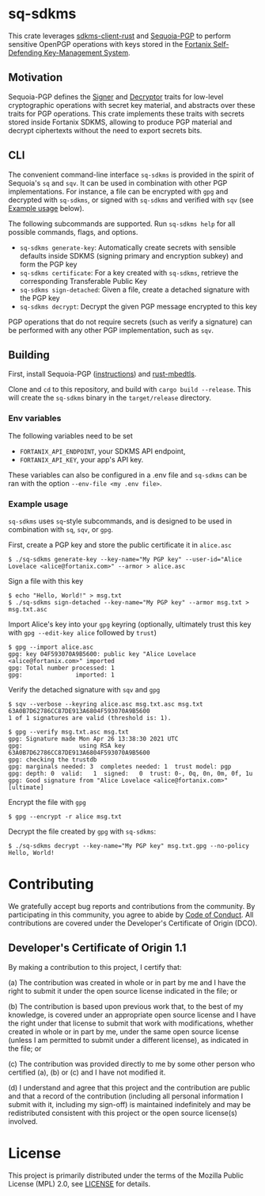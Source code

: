 # sq-sdkms

This crate leverages [sdkms-client-rust][sdkms-client-rust] and
[Sequoia-PGP][Sequoia] to perform sensitive OpenPGP operations with keys stored
in the [Fortanix Self-Defending Key-Management System][SDKMS].

## Motivation

Sequoia-PGP defines the [Signer][sequoia::Signer] and
[Decryptor][sequoia::Decryptor] traits for low-level cryptographic operations
with secret key material, and abstracts over these traits for PGP operations.
This crate implements these traits with secrets stored inside Fortanix SDKMS,
allowing to produce PGP material and decrypt ciphertexts without the need to
export secrets bits.

## CLI

The convenient command-line interface `sq-sdkms` is provided in the
spirit of Sequoia's `sq` and `sqv`. It can be used in combination with
other PGP implementations. For instance, a file can be
encrypted with `gpg` and decrypted with `sq-sdkms`, or signed with `sq-sdkms`
and verified with `sqv` (see [Example usage](#example-usage) below).

The following subcommands are supported. Run `sq-sdkms help` for all possible
commands, flags, and options.

- `sq-sdkms generate-key`: Automatically create secrets with sensible defaults
  inside SDKMS (signing primary and encryption subkey) and form the PGP key
- `sq-sdkms certificate`: For a key created with `sq-sdkms`, retrieve the
  corresponding Transferable Public Key
- `sq-sdkms sign-detached`: Given a file, create a detached signature with the
  PGP key
- `sq-sdkms decrypt`: Decrypt the given PGP message encrypted to this key

PGP operations that do not require secrets (such as verify a signature) can be
performed with any other PGP implementation, such as `sqv`.

## Building

First, install Sequoia-PGP ([instructions][instructions-sequoia]) and
[rust-mbedtls][rust-mbedtls].

Clone and `cd` to this repository, and build with `cargo build
--release`. This will create the `sq-sdkms` binary in the `target/release`
directory.

### Env variables

The following variables need to be set

- `FORTANIX_API_ENDPOINT`, your SDKMS API endpoint,
- `FORTANIX_API_KEY`, your app's API key.

These variables can also be configured in a .env file and `sq-sdkms` can be ran with the option `--env-file <my .env file>`.

### Example usage

`sq-sdkms` uses `sq`-style subcommands, and is designed to be used in
combination with `sq`, `sqv`, or `gpg`.

First, create a PGP key and store the public certificate it in `alice.asc`
```
$ ./sq-sdkms generate-key --key-name="My PGP key" --user-id="Alice Lovelace <alice@fortanix.com>" --armor > alice.asc
```
Sign a file with this key
```
$ echo "Hello, World!" > msg.txt
$ ./sq-sdkms sign-detached --key-name="My PGP key" --armor msg.txt > msg.txt.asc
```
Import Alice's key into your `gpg` keyring (optionally, ultimately trust this
key with `gpg --edit-key alice` followed by `trust`)
```
$ gpg --import alice.asc
gpg: key 04F593070A9B5600: public key "Alice Lovelace <alice@fortanix.com>" imported
gpg: Total number processed: 1
gpg:               imported: 1
```

Verify the detached signature with `sqv` and `gpg`
```
$ sqv --verbose --keyring alice.asc msg.txt.asc msg.txt
63A0B7D62786CC87DE913A6804F593070A9B5600
1 of 1 signatures are valid (threshold is: 1).

$ gpg --verify msg.txt.asc msg.txt
gpg: Signature made Mon Apr 26 13:38:30 2021 UTC
gpg:                using RSA key 63A0B7D62786CC87DE913A6804F593070A9B5600
gpg: checking the trustdb
gpg: marginals needed: 3  completes needed: 1  trust model: pgp
gpg: depth: 0  valid:   1  signed:   0  trust: 0-, 0q, 0n, 0m, 0f, 1u
gpg: Good signature from "Alice Lovelace <alice@fortanix.com>" [ultimate]
```

Encrypt the file with `gpg`
```
$ gpg --encrypt -r alice msg.txt
```

Decrypt the file created by `gpg` with `sq-sdkms`:
```
$ ./sq-sdkms decrypt --key-name="My PGP key" msg.txt.gpg --no-policy
Hello, World!
```

# Contributing

We gratefully accept bug reports and contributions from the community.
By participating in this community, you agree to abide by [Code of Conduct](./CODE_OF_CONDUCT.md).
All contributions are covered under the Developer's Certificate of Origin (DCO).

## Developer's Certificate of Origin 1.1

By making a contribution to this project, I certify that:

(a) The contribution was created in whole or in part by me and I
have the right to submit it under the open source license
indicated in the file; or

(b) The contribution is based upon previous work that, to the best
of my knowledge, is covered under an appropriate open source
license and I have the right under that license to submit that
work with modifications, whether created in whole or in part
by me, under the same open source license (unless I am
permitted to submit under a different license), as indicated
in the file; or

(c) The contribution was provided directly to me by some other
person who certified (a), (b) or (c) and I have not modified
it.

(d) I understand and agree that this project and the contribution
are public and that a record of the contribution (including all
personal information I submit with it, including my sign-off) is
maintained indefinitely and may be redistributed consistent with
this project or the open source license(s) involved.

# License

This project is primarily distributed under the terms of the Mozilla Public License (MPL) 2.0, see [LICENSE](./LICENSE) for details.

[instructions-sequoia]: https://docs.sequoia-pgp.org/sequoia_guide/chapter_00/index.html
[rust-mbedtls]: https://github.com/fortanix/rust-mbedtls
[Sequoia]: https://sequoia-pgp.org/
[sequoia::Signer]: https://docs.sequoia-pgp.org/sequoia_openpgp/crypto/trait.Signer.html
[sequoia::Decryptor]: https://docs.sequoia-pgp.org/sequoia_openpgp/crypto/trait.Decryptor.html
[sdkms-client-rust]: https://github.com/fortanix/sdkms-client-rust
[SDKMS]: https://fortanix.com/products/data-security-manager/sdkms
